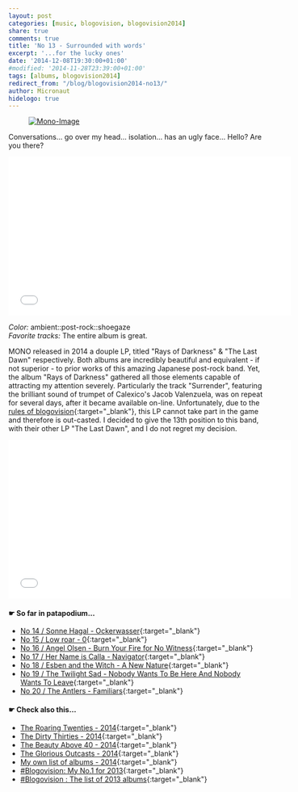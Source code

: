 ```yaml
---
layout: post
categories: [music, blogovision, blogovision2014]
share: true
comments: true
title: 'No 13 - Surrounded with words'
excerpt: '...for the lucky ones'
date: '2014-12-08T19:30:00+01:00'
#modified: '2014-11-28T23:39:00+01:00'
tags: [albums, blogovision2014]
redirect_from: "/blog/blogovision2014-no13/"
author: Micronaut
hidelogo: true
---
```

<figure>
	<a href="{{ site.external_data_url }}/images/posts/blogovision/Mono.jpg"><img src="{{ site.external_data_url }}/images/posts/blogovision/Mono.jpg" alt="Mono-Image" class="center"/></a>
</figure>

Conversations... go over my head... isolation... has an ugly face... Hello? Are you there?

<iframe width="560" height="315" src="//www.youtube.com/embed/QQPhwQK4H1U" frameborder="0" allowfullscreen>&nbsp;</iframe>

*Color:* ambient::post-rock::shoegaze<br/>
*Favorite tracks:*  The entire album is great. 

MONO released in 2014 a douple LP, titled "Rays of Darkness" & "The Last Dawn" respectively. Both albums are incredibly beautiful and equivalent - if not superior - to prior works of this amazing Japanese post-rock band. Yet, the album "Rays of Darkness" gathered all those elements capable of attracting my attention severely. Particularly the track "Surrender", featuring the brilliant sound of trumpet of Calexico's Jacob Valenzuela, was on repeat for several days, after it became available on-line. Unfortunately, due to the [rules of blogovision](https://gone4sure.wordpress.com/2014/11/03/blogovision-2014-a-fine-mess){:target="_blank"}, this LP cannot take part in the game and therefore is out-casted. I decided to give the 13th position to this band, with their other LP "The Last Dawn", and I do not regret my decision.

<iframe width="560" height="315" src="//www.youtube.com/embed/V36pcOxI92E" frameborder="0" allowfullscreen>&nbsp;</iframe>

#### &#x261B; So far in patapodium...
* [No 14 / Sonne Hagal - Ockerwasser](/music/blogovision/blogovision2014/blogovision2014-no14){:target="_blank"}
* [No 15 / Low roar - 0](/music/blogovision/blogovision2014/blogovision2014-no15){:target="_blank"}
* [No 16 / Angel Olsen - Burn Your Fire for No Witness](/music/blogovision/blogovision2014/blogovision2014-no16){:target="_blank"}
* [No 17 / Her Name is Calla - Navigator](/music/blogovision/blogovision2014/blogovision2014-no17){:target="_blank"}
* [No 18 / Esben and the Witch - A New Nature](/music/blogovision/blogovision2014/blogovision2014-no18){:target="_blank"}
* [No 19 / The Twilight Sad - Nobody Wants To Be Here And Nobody Wants To Leave](/music/blogovision/blogovision2014/blogovision2014-no19){:target="_blank"}
* [No 20 / The Antlers - Familiars](/music/blogovision/blogovision2014/blogovision2014-no20){:target="_blank"}

#### &#x261B; Check also this…
* [The Roaring Twenties - 2014](/music/blogovision/blogovision2014/blogovision2014-the-roaring-twenties){:target="_blank"}
* [The Dirty Thirties - 2014](/music/blogovision/blogovision2014/blogovision2014-the-dirty-thirties){:target="_blank"}
* [The Beauty Above 40 - 2014](/music/blogovision/blogovision2014/blogovision2014-the-beauty-above-40){:target="_blank"}
* [The Glorious Outcasts - 2014](/music/blogovision/blogovision2014/blogovision2014-the-glorious-outcasts-2014){:target="_blank"}
* [My own list of albums - 2014](/music/blogovision/blogovision2014/complete-list-2014){:target="_blank"}
* [#Blogovision: My No.1 for 2013](/music/blogovision/blogovision2013/blogovision2013-no01){:target="_blank"}
* [#Blogovision : The list of 2013 albums](/music/blogovision/blogovision2013/blogovision-my-own-list-of-2013-nominees-albums){:target="_blank"}